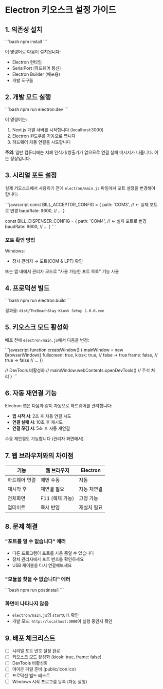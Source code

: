 # Electron 키오스크 설정 가이드

## 1. 의존성 설치

\`\`\`bash
npm install
\`\`\`

이 명령어로 다음이 설치됩니다:
- Electron 런타임
- SerialPort (하드웨어 통신)
- Electron Builder (배포용)
- 개발 도구들

## 2. 개발 모드 실행

\`\`\`bash
npm run electron:dev
\`\`\`

이 명령어는:
1. Next.js 개발 서버를 시작합니다 (localhost:3000)
2. Electron 윈도우를 자동으로 엽니다
3. 하드웨어 자동 연결을 시도합니다

**주의**: 일반 컴퓨터에는 지폐 인식기/방출기가 없으므로 연결 실패 메시지가 나옵니다. 이는 정상입니다.

## 3. 시리얼 포트 설정

실제 키오스크에서 사용하기 전에 `electron/main.js` 파일에서 포트 설정을 변경해야 합니다:

\`\`\`javascript
const BILL_ACCEPTOR_CONFIG = {
  path: 'COM3', // ← 실제 포트로 변경
  baudRate: 9600,
  // ...
}

const BILL_DISPENSER_CONFIG = {
  path: 'COM4', // ← 실제 포트로 변경
  baudRate: 9600,
  // ...
}
\`\`\`

### 포트 확인 방법

Windows:
- 장치 관리자 → 포트(COM & LPT) 확인

또는 앱 내에서 관리자 모드로 "사용 가능한 포트 목록" 기능 사용

## 4. 프로덕션 빌드

\`\`\`bash
npm run electron:build
\`\`\`

결과물: `dist/TheBeachStay Kiosk Setup 1.0.0.exe`

## 5. 키오스크 모드 활성화

배포 전에 `electron/main.js`에서 다음을 변경:

\`\`\`javascript
function createWindow() {
  mainWindow = new BrowserWindow({
    fullscreen: true,
    kiosk: true,      // false → true
    frame: false,     // true → false
    // ...
  })
  
  // DevTools 비활성화
  // mainWindow.webContents.openDevTools() // 주석 처리
}
\`\`\`

## 6. 자동 재연결 기능

Electron 앱은 다음과 같이 자동으로 하드웨어를 관리합니다:

- **앱 시작 시**: 2초 후 자동 연결 시도
- **연결 실패 시**: 10초 후 재시도
- **연결 끊김 시**: 5초 후 자동 재연결

수동 재연결도 가능합니다 (관리자 화면에서).

## 7. 웹 브라우저와의 차이점

| 기능 | 웹 브라우저 | Electron |
|------|------------|----------|
| 하드웨어 연결 | 매번 수동 | 자동 |
| 재시작 후 | 재연결 필요 | 자동 재연결 |
| 전체화면 | F11 (해제 가능) | 고정 가능 |
| 업데이트 | 즉시 반영 | 재설치 필요 |

## 8. 문제 해결

### "포트를 열 수 없습니다" 에러
- 다른 프로그램이 포트를 사용 중일 수 있습니다
- 장치 관리자에서 포트 번호를 확인하세요
- USB 케이블을 다시 연결해보세요

### "모듈을 찾을 수 없습니다" 에러
\`\`\`bash
npm run postinstall
\`\`\`

### 화면이 나타나지 않음
- `electron/main.js`의 `startUrl` 확인
- 개발 모드: `http://localhost:3000`이 실행 중인지 확인

## 9. 배포 체크리스트

- [ ] 시리얼 포트 번호 설정 완료
- [ ] 키오스크 모드 활성화 (kiosk: true, frame: false)
- [ ] DevTools 비활성화
- [ ] 아이콘 파일 준비 (public/icon.ico)
- [ ] 프로덕션 빌드 테스트
- [ ] Windows 시작 프로그램 등록 (자동 실행)
